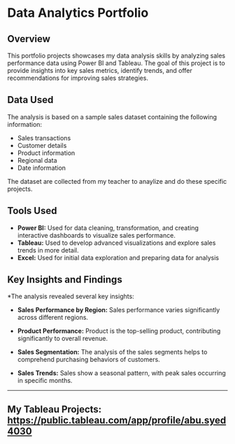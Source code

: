 # Data Analytics Portfolio

## Overview

This portfolio projects showcases my data analysis skills by analyzing sales performance data using Power BI and Tableau. The goal of this project is to provide insights into key sales metrics, identify trends, and offer recommendations for improving sales strategies.

## Data Used

The analysis is based on a sample sales dataset containing the following information:

* Sales transactions
* Customer details
* Product information
* Regional data
* Date information

The dataset are collected from my teacher to anaylize and do these specific projects.

## Tools Used

* **Power BI:** Used for data cleaning, transformation, and creating interactive dashboards to visualize sales performance.
* **Tableau:** Used to develop advanced visualizations and explore sales trends in more detail.
* **Excel:** Used for initial data exploration and preparing data for analysis


## Key Insights and Findings
  *The analysis revealed several key insights:

* **Sales Performance by Region:** Sales performance varies significantly across different regions. 

* **Product Performance:** Product is the top-selling product, contributing significantly to overall revenue.

* **Sales Segmentation:** The analysis of the sales segments helps to comprehend purchasing behaviors of customers.

* **Sales Trends:** Sales show a seasonal pattern, with peak sales occurring in specific months.
-------------------------------------------------------------------------------------------------------------------

## **My Tableau Projects:** https://public.tableau.com/app/profile/abu.syed4030
